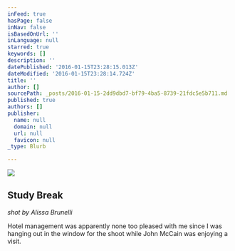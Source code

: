 ```yaml
---
inFeed: true
hasPage: false
inNav: false
isBasedOnUrl: ''
inLanguage: null
starred: true
keywords: []
description: ''
datePublished: '2016-01-15T23:28:15.013Z'
dateModified: '2016-01-15T23:28:14.724Z'
title: ''
author: []
sourcePath: _posts/2016-01-15-2dd9dbd7-bf79-4ba5-8739-21fdc5e5b711.md
published: true
authors: []
publisher:
  name: null
  domain: null
  url: null
  favicon: null
_type: Blurb

---
```

![](https://s3-us-west-2.amazonaws.com/the-grid-img/p/0063c81b01bed8e297f980ca599b67d1827bff6e.jpg)

## Study Break

_shot by Alissa Brunelli_

Hotel management was apparently none too pleased with me since I was hanging out in the window for the shoot while John McCain was enjoying a visit.